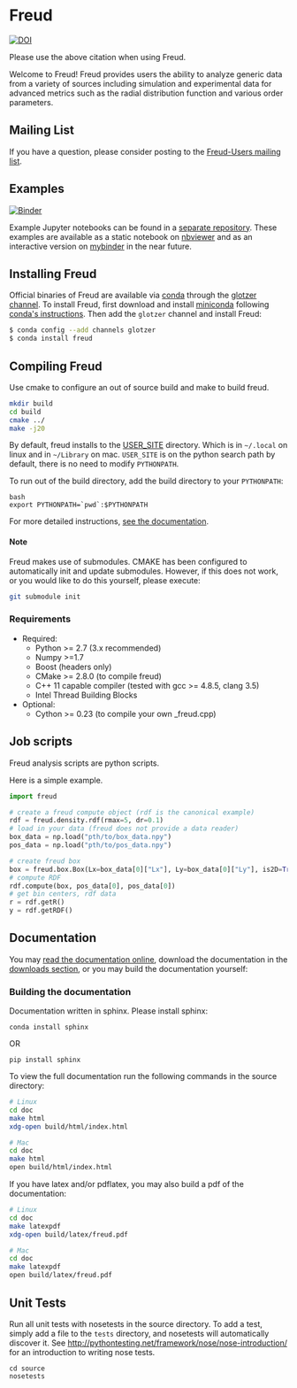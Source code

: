 # Freud

[![DOI](https://zenodo.org/badge/DOI/10.5281/zenodo.166564.svg)](https://doi.org/10.5281/zenodo.166564)

Please use the above citation when using Freud.

Welcome to Freud! Freud provides users the ability to analyze generic data from a variety of sources including
simulation and experimental data for advanced metrics such as the radial distribution function and various order parameters.

## Mailing List

If you have a question, please consider posting to the [Freud-Users mailing list](https://groups.google.com/forum/#!forum/freud-users).

## Examples

[![Binder](http://mybinder.org/badge.svg)](http://mybinder.org:/repo/harperic/freud-examples)

Example Jupyter notebooks can be found in a [separate repository](https://bitbucket.org/glotzer/freud-examples). These
examples are available as a static notebook on [nbviewer](http://nbviewer.jupyter.org/github/harperic/freud-examples/blob/master/index.ipynb)
and as an interactive version on [mybinder](http://mybinder.org:/repo/harperic/freud-examples) in the near future.

## Installing Freud

Official binaries of Freud are available via [conda](http://conda.pydata.org/docs/) through
the [glotzer channel](https://anaconda.org/glotzer).
To install Freud, first download and install
[miniconda](http://conda.pydata.org/miniconda.html) following [conda's instructions](http://conda.pydata.org/docs/install/quick.html).
Then add the `glotzer` channel and install Freud:

```bash
$ conda config --add channels glotzer
$ conda install freud
```

## Compiling Freud

Use cmake to configure an out of source build and make to build freud.

```bash
mkdir build
cd build
cmake ../
make -j20
```

By default, freud installs to the [USER_SITE](https://docs.python.org/2/install/index.html) directory. Which is in
`~/.local` on linux and in `~/Library` on mac. `USER_SITE` is on the python search path by default, there is no need to
modify `PYTHONPATH`.

To run out of the build directory, add the build directory to your `PYTHONPATH`:

~~~
bash
export PYTHONPATH=`pwd`:$PYTHONPATH
~~~

For more detailed instructions, [see the documentation](http://glotzerlab.engin.umich.edu/freud/).

#### Note

Freud makes use of submodules. CMAKE has been configured to automatically init and update submodules. However, if
this does not work, or you would like to do this yourself, please execute:

```bash
git submodule init
```

### Requirements

* Required:
    * Python >= 2.7 (3.x recommended)
    * Numpy >=1.7
    * Boost (headers only)
    * CMake >= 2.8.0 (to compile freud)
    * C++ 11 capable compiler (tested with gcc >= 4.8.5, clang 3.5)
    * Intel Thread Building Blocks
* Optional:
    * Cython >= 0.23 (to compile your own _freud.cpp)

## Job scripts

Freud analysis scripts are python scripts.

Here is a simple example.

```python
import freud

# create a freud compute object (rdf is the canonical example)
rdf = freud.density.rdf(rmax=5, dr=0.1)
# load in your data (freud does not provide a data reader)
box_data = np.load("pth/to/box_data.npy")
pos_data = np.load("pth/to/pos_data.npy")

# create freud box
box = freud.box.Box(Lx=box_data[0]["Lx"], Ly=box_data[0]["Ly"], is2D=True)
# compute RDF
rdf.compute(box, pos_data[0], pos_data[0])
# get bin centers, rdf data
r = rdf.getR()
y = rdf.getRDF()
```

## Documentation

You may [read the documentation online](http://glotzerlab.engin.umich.edu/freud/), download the
documentation in the [downloads section](https://bitbucket.org/glotzer/freud/downloads), or you may build the
documentation yourself:

### Building the documentation

Documentation written in sphinx. Please install sphinx:

	conda install sphinx

OR

	pip install sphinx

To view the full documentation run the following commands in the source directory:

~~~bash
# Linux
cd doc
make html
xdg-open build/html/index.html

# Mac
cd doc
make html
open build/html/index.html
~~~

If you have latex and/or pdflatex, you may also build a pdf of the documentation:

~~~bash
# Linux
cd doc
make latexpdf
xdg-open build/latex/freud.pdf

# Mac
cd doc
make latexpdf
open build/latex/freud.pdf
~~~

## Unit Tests

Run all unit tests with nosetests in the source directory. To add a test, simply add a file to the `tests` directory,
and nosetests will automatically discover it. See http://pythontesting.net/framework/nose/nose-introduction/ for
an introduction to writing nose tests.

~~~
cd source
nosetests
~~~
